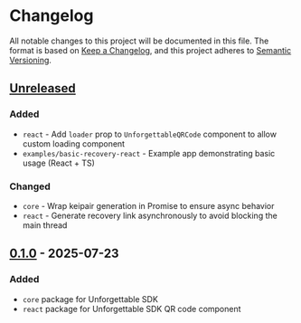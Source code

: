 # Changelog
All notable changes to this project will be documented in this file.
The format is based on [Keep a Changelog], and this project adheres to [Semantic Versioning].

## [Unreleased]
### Added
- `react` - Add `loader` prop to `UnforgettableQRCode` component to allow custom loading component
- `examples/basic-recovery-react` - Example app demonstrating basic usage (React + TS)

### Changed
- `core` - Wrap keipair generation in Promise to ensure async behavior
- `react` - Generate recovery link asynchronously to avoid blocking the main thread

## [0.1.0] - 2025-07-23
### Added
- `core` package for Unforgettable SDK
- `react` package for Unforgettable SDK QR code component


[Keep a Changelog]: https://keepachangelog.com/en/1.0.0/
[Semantic Versioning]: https://semver.org/spec/v2.0.0.html

[Unreleased]: https://github.com/rarimo/unforgettable-sdk/compare/0.1.0...HEAD
[0.1.0]: https://github.com/rarimo/unforgettable-sdk/releases/tag/0.1.0
